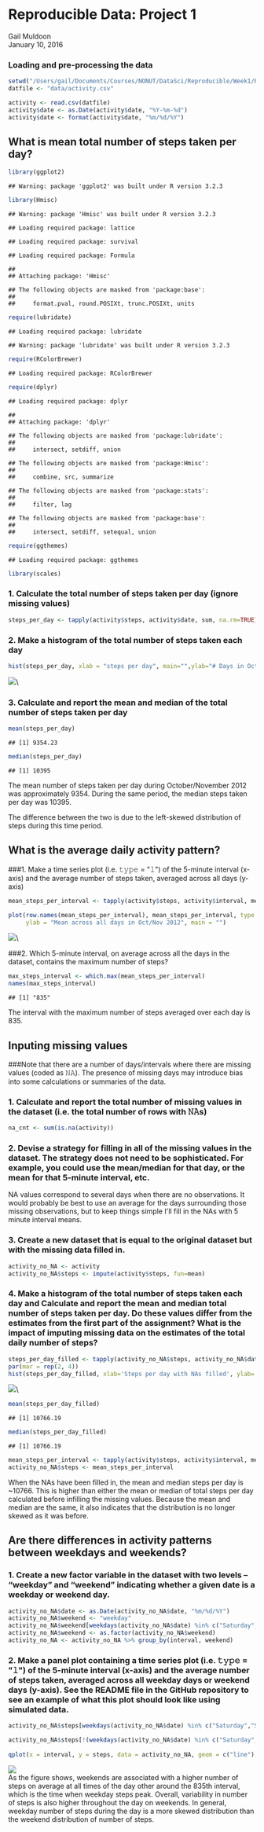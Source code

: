 # Reproducible Data: Project 1
Gail Muldoon  
January 10, 2016  

### Loading and pre-processing the data


```r
setwd("/Users/gail/Documents/Courses/NONUT/DataSci/Reproducible/Week1/RepData_PeerAssessment1")
datfile <- "data/activity.csv"

activity <- read.csv(datfile)
activity$date <- as.Date(activity$date, "%Y-%m-%d")
activity$date <- format(activity$date, "%m/%d/%Y")
```
## What is mean total number of steps taken per day?

```r
library(ggplot2)
```

```
## Warning: package 'ggplot2' was built under R version 3.2.3
```

```r
library(Hmisc)
```

```
## Warning: package 'Hmisc' was built under R version 3.2.3
```

```
## Loading required package: lattice
```

```
## Loading required package: survival
```

```
## Loading required package: Formula
```

```
## 
## Attaching package: 'Hmisc'
```

```
## The following objects are masked from 'package:base':
## 
##     format.pval, round.POSIXt, trunc.POSIXt, units
```

```r
require(lubridate)
```

```
## Loading required package: lubridate
```

```
## Warning: package 'lubridate' was built under R version 3.2.3
```

```r
require(RColorBrewer)
```

```
## Loading required package: RColorBrewer
```

```r
require(dplyr)
```

```
## Loading required package: dplyr
```

```
## 
## Attaching package: 'dplyr'
```

```
## The following objects are masked from 'package:lubridate':
## 
##     intersect, setdiff, union
```

```
## The following objects are masked from 'package:Hmisc':
## 
##     combine, src, summarize
```

```
## The following objects are masked from 'package:stats':
## 
##     filter, lag
```

```
## The following objects are masked from 'package:base':
## 
##     intersect, setdiff, setequal, union
```

```r
require(ggthemes)
```

```
## Loading required package: ggthemes
```

```r
library(scales)
```
### 1. Calculate the total number of steps taken per day (ignore missing values)

```r
steps_per_day <- tapply(activity$steps, activity$date, sum, na.rm=TRUE)
```
### 2. Make a histogram of the total number of steps taken each day

```r
hist(steps_per_day, xlab = "steps per day", main="",ylab="# Days in October/November 2012",breaks=seq(from=0, to=25000, by=2000))
```

![](PA1_template_files/figure-html/unnamed-chunk-4-1.png)\

### 3. Calculate and report the mean and median of the total number of steps taken per day

```r
mean(steps_per_day)
```

```
## [1] 9354.23
```

```r
median(steps_per_day)
```

```
## [1] 10395
```
The mean number of steps taken per day during October/November 2012 was approximately 9354. During the same period, the median steps taken per day was 10395. 

The difference between the two is due to the left-skewed distribution of steps during this time period.

## What is the average daily activity pattern?

###1. Make a time series plot (i.e. 𝚝𝚢𝚙𝚎 = "𝚕") of the 5-minute interval (x-axis) and the average number of steps taken, averaged across all days (y-axis)

```r
mean_steps_per_interval <- tapply(activity$steps, activity$interval, mean, na.rm = TRUE)

plot(row.names(mean_steps_per_interval), mean_steps_per_interval, type = "l", xlab = "5 minute interval", 
     ylab = "Mean across all days in Oct/Nov 2012", main = "")
```

![](PA1_template_files/figure-html/unnamed-chunk-6-1.png)\

###2. Which 5-minute interval, on average across all the days in the dataset, contains the maximum number of steps?

```r
max_steps_interval <- which.max(mean_steps_per_interval)
names(max_steps_interval)
```

```
## [1] "835"
```
The interval with the maximum number of steps averaged over each day is 835.

## Inputing missing values


###Note that there are a number of days/intervals where there are missing values (coded as 𝙽𝙰). The presence of missing days may introduce bias into some calculations or summaries of the data.

### 1. Calculate and report the total number of missing values in the dataset (i.e. the total number of rows with 𝙽𝙰s)

```r
na_cnt <- sum(is.na(activity))
```

### 2. Devise a strategy for filling in all of the missing values in the dataset. The strategy does not need to be sophisticated. For example, you could use the mean/median for that day, or the mean for that 5-minute interval, etc.
NA values correspond to several days when there are no observations. It would probably be best to use an average for the days surrounding those missing observations, but to keep things simple I'll fill in the NAs with 5 minute interval means. 

### 3. Create a new dataset that is equal to the original dataset but with the missing data filled in.

```r
activity_no_NA <- activity
activity_no_NA$steps <- impute(activity$steps, fun=mean)
```

### 4. Make a histogram of the total number of steps taken each day and Calculate and report the mean and median total number of steps taken per day. Do these values differ from the estimates from the first part of the assignment? What is the impact of imputing missing data on the estimates of the total daily number of steps?

```r
steps_per_day_filled <- tapply(activity_no_NA$steps, activity_no_NA$date, sum)
par(mar = rep(2, 4))
hist(steps_per_day_filled, xlab='Steps per day with NAs filled', ylab='Frequency', main="",breaks=seq(from=0, to=25000, by=2000))
```

![](PA1_template_files/figure-html/unnamed-chunk-10-1.png)\

```r
mean(steps_per_day_filled)
```

```
## [1] 10766.19
```

```r
median(steps_per_day_filled)
```

```
## [1] 10766.19
```

```r
mean_steps_per_interval <- tapply(activity$steps, activity$interval, mean, na.rm = TRUE)
activity_no_NA$steps <- mean_steps_per_interval
```
When the NAs have been filled in, the mean and median steps per day is ~10766. This is higher than either the mean or median of total steps per day calculated before infilling the missing values. Because the mean and median are the same, it also indicates that the distribution is no longer skewed as it was before. 

## Are there differences in activity patterns between weekdays and weekends?
### 1. Create a new factor variable in the dataset with two levels – “weekday” and “weekend” indicating whether a given date is a weekday or weekend day.

```r
activity_no_NA$date <- as.Date(activity_no_NA$date, "%m/%d/%Y")
activity_no_NA$weekend <- "weekday"
activity_no_NA$weekend[weekdays(activity_no_NA$date) %in% c("Saturday","Sunday")] <- "weekend"
activity_no_NA$weekend <- as.factor(activity_no_NA$weekend)
activity_no_NA <- activity_no_NA %>% group_by(interval, weekend)
```
### 2. Make a panel plot containing a time series plot (i.e. 𝚝𝚢𝚙𝚎 = "𝚕") of the 5-minute interval (x-axis) and the average number of steps taken, averaged across all weekday days or weekend days (y-axis). See the README file in the GitHub repository to see an example of what this plot should look like using simulated data.

```r
activity_no_NA$steps[weekdays(activity_no_NA$date) %in% c("Saturday","Sunday")] <- tapply(activity$steps[weekdays(activity_no_NA$date) %in% c("Saturday","Sunday")], activity$interval[weekdays(activity_no_NA$date) %in% c("Saturday","Sunday")], mean, na.rm = TRUE)

activity_no_NA$steps[!(weekdays(activity_no_NA$date) %in% c("Saturday","Sunday"))] <- tapply(activity$steps[!(weekdays(activity_no_NA$date) %in% c("Saturday","Sunday"))], activity$interval[!(weekdays(activity_no_NA$date) %in% c("Saturday","Sunday"))], mean, na.rm = TRUE)
  
qplot(x = interval, y = steps, data = activity_no_NA, geom = c("line"), facets = weekend~., ylab = "Average number of Steps") + theme_bw()
```

![](PA1_template_files/figure-html/unnamed-chunk-12-1.png)\
 As the figure shows, weekends are associated with a higher number of steps on average at all times of the day other around the 835th interval, which is the time when weekday steps peak. Overall, variability in number of steps is also higher throughout the day on weekends. In general, weekday number of steps during the day is a more skewed distribution than the weekend distribution of number of steps.
